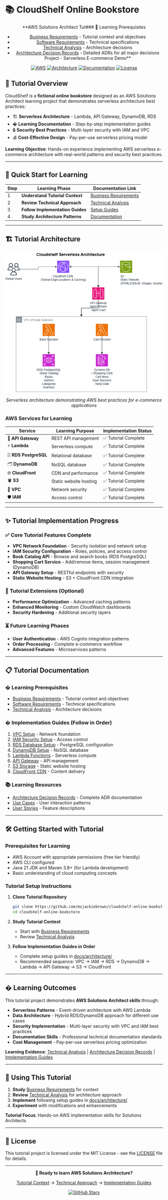 # 📚 CloudShelf Online Bookstore

<div align="center">

\*\*AWS Solutions Architect Tut### 🎯 Learning Prerequisites

- [Business Requirements](docs/requirements/cloudshelf-business-requirements.md) - Tutorial context and objectives
- [Software Requirements](docs/requirements/cloudshelf-srs.md) - Technical specifications
- [Technical Analysis](docs/requirements/cloudshelf-technical-analysis.md) - Architecture decisions
- [Architecture Decision Records](docs/architecture/cloudshelf-architecture-decisions.md) - Detailed ADRs for all major decisions Project - Serverless E-commerce Demo\*\*

[![AWS](https://img.shields.io/badge/AWS-Tutorial_Project-orange?logo=aws)](https://aws.amazon.com/)
[![Architecture](https://img.shields.io/badge/Architecture-Learning_Demo-blue)](docs/architecture/)
[![Documentation](https://img.shields.io/badge/Documentation-Tutorial_Guides-green)](docs/)
[![License](https://img.shields.io/badge/License-MIT-yellow)](LICENSE)

</div>

## 🎯 Tutorial Overview

CloudShelf is a **fictional online bookstore** designed as an AWS Solutions Architect learning project that demonstrates serverless architecture best practices:

- 🏗️ **Serverless Architecture** - Lambda, API Gateway, DynamoDB, RDS
- � **Learning Documentation** - Step-by-step implementation guides
- 🔒 **Security Best Practices** - Multi-layer security with IAM and VPC
- 💰 **Cost-Effective Design** - Pay-per-use serverless pricing model

**Learning Objective**: Hands-on experience implementing AWS serverless e-commerce architecture with real-world patterns and security best practices.

---

## 🚀 Quick Start for Learning

| Step | Learning Phase                   | Documentation Link                                                             |
| ---- | -------------------------------- | ------------------------------------------------------------------------------ |
| 1    | **Understand Tutorial Context**  | [Business Requirements](docs/requirements/cloudshelf-business-requirements.md) |
| 2    | **Review Technical Approach**    | [Technical Analysis](docs/requirements/cloudshelf-technical-analysis.md)       |
| 3    | **Follow Implementation Guides** | [Setup Guides](docs/architecture/)                                             |
| 4    | **Study Architecture Patterns**  | [Documentation](#-tutorial-documentation)                                      |

---

## 🏗️ Tutorial Architecture

<div align="center">

![CloudShelf Architecture Diagram](docs/architecture/diagrams/source/cloudshelf-architecture-diagram.png)

_Serverless architecture demonstrating AWS best practices for e-commerce applications_

</div>

### AWS Services for Learning

| Service               | Learning Purpose       | Implementation Status |
| --------------------- | ---------------------- | --------------------- |
| 🚪 **API Gateway**    | REST API management    | ✅ Tutorial Complete  |
| ⚡ **Lambda**         | Serverless compute     | ✅ Tutorial Complete  |
| 🗄️ **RDS PostgreSQL** | Relational database    | ✅ Tutorial Complete  |
| 🗂️ **DynamoDB**       | NoSQL database         | ✅ Tutorial Complete  |
| 🌐 **CloudFront**     | CDN and performance    | ✅ Tutorial Complete  |
| 🪣 **S3**             | Static website hosting | ✅ Tutorial Complete  |
| 🔐 **VPC**            | Network security       | ✅ Tutorial Complete  |
| 🛡️ **IAM**            | Access control         | ✅ Tutorial Complete  |

---

## ✨ Tutorial Implementation Progress

### ✅ Core Tutorial Features Complete

- **VPC Network Foundation** - Security isolation and network setup
- **IAM Security Configuration** - Roles, policies, and access control
- **Book Catalog API** - Browse and search books (RDS PostgreSQL)
- **Shopping Cart Service** - Add/remove items, session management (DynamoDB)
- **API Gateway Setup** - RESTful endpoints with security
- **Static Website Hosting** - S3 + CloudFront CDN integration

### 🔄 Tutorial Extensions (Optional)

- **Performance Optimization** - Advanced caching patterns
- **Enhanced Monitoring** - Custom CloudWatch dashboards
- **Security Hardening** - Additional security layers

### ⏳ Future Learning Phases

- **User Authentication** - AWS Cognito integration patterns
- **Order Processing** - Complete e-commerce workflow
- **Advanced Features** - Microservices patterns

---

## 📋 Tutorial Documentation

### � Learning Prerequisites

- [Business Requirements](docs/requirements/cloudshelf-business-requirements.md) - Tutorial context and objectives
- [Software Requirements](docs/requirements/cloudshelf-srs.md) - Technical specifications
- [Technical Analysis](docs/requirements/cloudshelf-technical-analysis.md) - Architecture decisions

### �️ Implementation Guides (Follow in Order)

1. [VPC Setup](docs/architecture/vpc/cloudshelf-vpc-setup.md) - Network foundation
2. [IAM Security Setup](docs/architecture/security/cloudshelf-iam-security-setup.md) - Access control
3. [RDS Database Setup](docs/architecture/rds/cloudshelf-rds-setup.md) - PostgreSQL configuration
4. [DynamoDB Setup](docs/architecture/dynamodb/cloudshelf-dynamodb-setup.md) - NoSQL database
5. [Lambda Functions](docs/architecture/lambda/cloudshelf-lambda-setup.md) - Serverless compute
6. [API Gateway](docs/architecture/apigateway/cloudshelf-apigateway-setup.md) - API management
7. [S3 Storage](docs/architecture/s3/cloudshelf-s3-setup.md) - Static website hosting
8. [CloudFront CDN](docs/architecture/cloudfront/cloudshelf-cloudfront-setup.md) - Content delivery

### 📚 Learning Resources

- [Architecture Decision Records](docs/architecture/cloudshelf-architecture-decisions.md) - Complete ADR documentation
- [Use Cases](docs/requirements/cloudshelf-use-cases.md) - User interaction patterns
- [User Stories](docs/requirements/cloudshelf-user-stories.md) - Feature descriptions

---

## 🛠️ Getting Started with Tutorial

### Prerequisites for Learning

- AWS Account with appropriate permissions (free tier friendly)
- AWS CLI configured
- Java 21 JDK and Maven 3.8+ (for Lambda development)
- Basic understanding of cloud computing concepts

### Tutorial Setup Instructions

1. **Clone Tutorial Repository**

   ```bash
   git clone https://github.com/msjackiebrown/cloudshelf-online-bookstore.git
   cd cloudshelf-online-bookstore
   ```

2. **Study Tutorial Context**

   - Start with [Business Requirements](docs/requirements/cloudshelf-business-requirements.md)
   - Review [Technical Analysis](docs/requirements/cloudshelf-technical-analysis.md)

3. **Follow Implementation Guides in Order**
   - Complete setup guides in [docs/architecture/](docs/architecture/)
   - Recommended sequence: VPC → IAM → RDS → DynamoDB → Lambda → API Gateway → S3 → CloudFront

---

## � Learning Outcomes

This tutorial project demonstrates **AWS Solutions Architect skills** through:

- **Serverless Patterns** - Event-driven architecture with AWS Lambda
- **Data Architecture** - Hybrid RDS/DynamoDB approach for different use cases
- **Security Implementation** - Multi-layer security with VPC and IAM best practices
- **Documentation Skills** - Professional technical documentation standards
- **Cost Management** - Pay-per-use serverless pricing optimization

**Learning Evidence**: [Technical Analysis](docs/requirements/cloudshelf-technical-analysis.md) | [Architecture Decision Records](docs/architecture/cloudshelf-architecture-decisions.md) | [Implementation Guides](docs/architecture/)

---

## 🤝 Using This Tutorial

1. **Study** [Business Requirements](docs/requirements/cloudshelf-business-requirements.md) for context
2. **Review** [Technical Analysis](docs/requirements/cloudshelf-technical-analysis.md) for architecture approach
3. **Implement** following setup guides in [docs/architecture/](docs/architecture/)
4. **Experiment** with modifications and enhancements

**Tutorial Focus**: Hands-on AWS implementation skills for Solutions Architects

---

## 📄 License

This tutorial project is licensed under the MIT License - see the [LICENSE](LICENSE) file for details.

---

<div align="center">

**🎯 Ready to learn AWS Solutions Architecture?**

[Tutorial Context](docs/requirements/cloudshelf-business-requirements.md) → [Technical Approach](docs/requirements/cloudshelf-technical-analysis.md) → [Implementation Guides](docs/architecture/)

[![GitHub Stars](https://img.shields.io/github/stars/msjackiebrown/cloudshelf-online-bookstore?style=social)](https://github.com/msjackiebrown/cloudshelf-online-bookstore)

</div>
